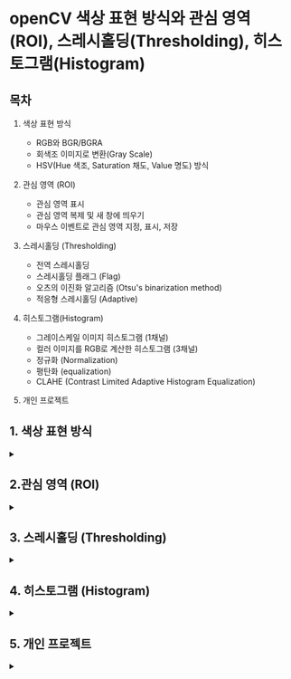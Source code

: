 # openCV 색상 표현 방식와 관심 영역(ROI), 스레시홀딩(Thresholding), 히스토그램(Histogram)

## 목차
1. 색상 표현 방식
   - RGB와 BGR/BGRA
   - 회색조 이미지로 변환(Gray Scale)
   - HSV(Hue 색조, Saturation 채도, Value 명도) 방식
     
2. 관심 영역 (ROI)
   - 관심 영역 표시
   - 관심 영역 복제 및 새 창에 띄우기
   - 마우스 이벤트로 관심 영역 지정, 표시, 저장
     
3. 스레시홀딩 (Thresholding)
   - 전역 스레시홀딩
   - 스레시홀딩 플래그 (Flag)
   - 오츠의 이진화 알고리즘 (Otsu's binarization method)
   - 적응형 스레시홀딩 (Adaptive)
     
4. 히스토그램(Histogram)
   - 그레이스케일 이미지 히스토그램 (1채널)
   - 컬러 이미지를 RGB로 계산한 히스토그램 (3채널)
   - 정규화 (Normalization)
   - 평탄화 (equalization)
   - CLAHE (Contrast Limited Adaptive Histogram Equalization)
     
5. 개인 프로젝트

## 1. 색상 표현 방식
  
<details>
<summary></summary>
<div markdown="1">


## **1-1. RGB와 BGR/BGRA**

RGB : Red, Green, Blue 순서대로 값을 표기함

BGR : openCV에서 사용하는 방식으로 RGB와 반대로 Blue, Green, Red 순서대로 값을 표기함

예) 빨강 = RGB에서는 (255, 0, 0) / BGR에서는 (0, 0, 255)로 표기함

BGRA : BGR에 A(alpha, 알파)가 추가된 표기법, 배경의 투명도가 추가된다.

```python3
import cv2
import numpy as np

# @이미지 기본 값으로 불러오기
img = cv2.imread('../img/opencv_logo.png')
  
# @이미지 BGR값으로 불러오기 / IMREAD_COLOR 옵션                   
bgr = cv2.imread('../img/opencv_logo.png', cv2.IMREAD_COLOR)

# @이미지 BGRA값으로 불러오기(알파 채널을 가진 경우) / # IMREAD_UNCHANGED 옵션
bgra = cv2.imread('../img/opencv_logo.png', cv2.IMREAD_UNCHANGED)

# 각 옵션에 따른 이미지 shape
print("default", img.shape, "color", bgr.shape, "unchanged", bgra.shape) 

# @이미지 출력
cv2.imshow('bgr', bgr)
cv2.imshow('bgra', bgra)
cv2.imshow('alpha', bgra[:,:,3])  # 알파 채널만 표시
cv2.waitKey(0)
cv2.destroyAllWindows()
```
<img width="536" height="226" alt="image" src="https://github.com/user-attachments/assets/022e5d6d-614a-4492-b7cf-1561252e2ad2" />


## **1-2. 회색조 이미지로 변환(Gray Scale)**

이미지 연산의 양을 줄여 연삭 속도를 높이는데 필요함

`cv2.imread(img, cv2.IMREAD_GRAYSCALE)` 함수를 사용한다.

```python3
import cv2
import numpy as np

img = cv2.imread('../img/yeosu.jpg')

img2 = img.astype(np.uint16)                # dtype 변경
b,g,r = cv2.split(img2)                     # 채널 별로 분리
#b,g,r = img2[:,:,0], img2[:,:,1], img2[:,:,2]
gray1 = ((b + g + r)/3).astype(np.uint8)    # 평균 값 연산후 dtype 변경

gray2 = cv2.cvtColor(img, cv2.COLOR_BGR2GRAY) # BGR을 그레이 스케일로 변경
cv2.imshow('original', img)
cv2.imshow('gray1', gray1)
cv2.imshow('gray2', gray2)

cv2.waitKey(0)
cv2.destroyAllWindows()
```
<img width="1280" height="359" alt="image" src="https://github.com/user-attachments/assets/727bda4b-d2b1-404f-b1d0-1cb10768b8df" />


회색조 뿐 아니라 다양한 색상 표현 방식으로 변환 할 수 있다.

```
cv2.COLOR_BGR2GRAY: BGR 색상 이미지를 회색조 이미지로 변환

cv2.COLOR_GRAY2BGR: 회색조 이미지를 BGR 색상 이미지로 변환

cv2.COLOR_BGR2RGB: BGR 색상 이미지를 RGB 색상 이미지로 변환

cv2.COLOR_BGR2HSV: BGR 색상 이미지를 HSV 색상 이미지로 변환

cv2.COLOR_HSV2BGR: HSV 색상 이미지를 BGR 색상 이미지로 변환

cv2.COLOR_BGR2YUV: BGR 색상 이미지를 YUV 색상 이미지로 변환

cv2.COLOR_YUV2BGR: YUB 색상 이미지를 BGR 색상 이미지로 변환
```


## **1-3. HSV(Hue 색조, Saturation 채도, Value 명도) 방식**

<img width="640" height="480" alt="image" src="https://github.com/user-attachments/assets/42574139-0989-4e63-915d-38bc2af1775d" />

```python3
import cv2
import numpy as np

# @BGR 컬러 스페이스로 원색 픽셀 생성
red_bgr = np.array([[[0,0,255]]], dtype=np.uint8)   # 빨강 값만 갖는 픽셀
green_bgr = np.array([[[0,255,0]]], dtype=np.uint8) # 초록 값만 갖는 픽셀
blue_bgr = np.array([[[255,0,0]]], dtype=np.uint8)  # 파랑 값만 갖는 픽셀
yellow_bgr = np.array([[[0,255,255]]], dtype=np.uint8) # 노랑 값만 갖는 픽셀

# @BGR 컬러 스페이스를 HSV 컬러 스페이스로 변환
red_hsv = cv2.cvtColor(red_bgr, cv2.COLOR_BGR2HSV);
green_hsv = cv2.cvtColor(green_bgr, cv2.COLOR_BGR2HSV);
blue_hsv = cv2.cvtColor(blue_bgr, cv2.COLOR_BGR2HSV);
yellow_hsv = cv2.cvtColor(yellow_bgr, cv2.COLOR_BGR2HSV);

# @HSV로 변환한 픽셀 출력
print("red:",red_hsv)
print("green:", green_hsv)
print("blue", blue_hsv)
print("yellow", yellow_hsv)
```
<img width="300" height="99" alt="image" src="https://github.com/user-attachments/assets/5b82532b-7040-407f-b82c-e50b06965336" />

빨강을 BGR로 표현하면 (0, 0, 255)이지만 HSV로 표현하면 (0, 255, 255)로 표현된다.

RGB나 BGR 방식은 세가지 채널의 값을 모두 알아야 색상을 알 수 있지만, HSV 방식은 H(색조)값만 알면 바로 알 수 있다.

</div>
</details>

## 2.관심 영역 (ROI)

<details>
<summary></summary>
<div markdown="1">

말 그대로 이미지 내에서 관심 있는 영역을 말한다.

<예제 이미지>

<img width="600" height="338" alt="image" src="https://github.com/user-attachments/assets/72ebd297-0795-46d6-90de-51f66b453634" />


## **2-1. 관심 영역 표시**
```python3
import cv2
import numpy as np

img = cv2.imread('./img/sunset.jpg')

x=320; y=150; w=50; h=50        # roi 좌표
roi = img[y:y+h, x:x+w]         # roi 지정        ---①

print(roi.shape)                # roi shape, (50,50,3)
cv2.rectangle(roi, (0,0), (h-1, w-1), (0,255,0)) # roi 전체에 사각형 그리기 ---②
cv2.imshow("img", img)

key = cv2.waitKey(0)
print(key)
cv2.destroyAllWindows()
```
<img width="896" height="548" alt="image" src="https://github.com/user-attachments/assets/65fb800a-6adb-4fc4-af7a-219ce2976212" />


## **2-2. 관심 영역 복제 및 새 창에 띄우기**
```python3
import cv2
import numpy as np

img = cv2.imread('../img/sunset.jpg')

x=320; y=150; w=50; h=50
roi = img[y:y+h, x:x+w]     # roi 지정
img2 = roi.copy()           # roi 배열 복제 ---①

img[y:y+h, x+w:x+w+w] = roi # 새로운 좌표에 roi 추가, 태양 2개 만들기
cv2.rectangle(img, (x,y), (x+w+w, y+h), (0,255,0)) # 2개의 태양 영역에 사각형 표시

cv2.imshow("img", img)      # 원본 이미지 출력
cv2.imshow("roi", img2)     # roi 만 따로 출력

cv2.waitKey(0)
cv2.destroyAllWindows()
```
<img width="900" height="559" alt="image" src="https://github.com/user-attachments/assets/9e9c1c8f-2a0d-4758-a32b-840ee429aa36" />


## **2-3. 마우스 이벤트로 관심 영역 지정, 표시, 저장**
```python3
import cv2
import numpy as np

isDragging = False                      # 마우스 드래그 상태 저장 
x0, y0, w, h = -1,-1,-1,-1              # 영역 선택 좌표 저장
blue, red = (255,0,0),(0,0,255)         # 색상 값 

def onMouse(event,x,y,flags,param):     # 마우스 이벤트 핸들 함수  ---①
    global isDragging, x0, y0, img      # 전역변수 참조
    if event == cv2.EVENT_LBUTTONDOWN:  # 왼쪽 마우스 버튼 다운, 드래그 시작 ---②
        isDragging = True
        x0 = x
        y0 = y
    elif event == cv2.EVENT_MOUSEMOVE:  # 마우스 움직임 ---③
        if isDragging:                  # 드래그 진행 중
            img_draw = img.copy()       # 사각형 그림 표현을 위한 이미지 복제
            cv2.rectangle(img_draw, (x0, y0), (x, y), blue, 2) # 드래그 진행 영역 표시
            cv2.imshow('img', img_draw) # 사각형 표시된 그림 화면 출력
    elif event == cv2.EVENT_LBUTTONUP:  # 왼쪽 마우스 버튼 업 ---④
        if isDragging:                  # 드래그 중지
            isDragging = False          
            w = x - x0                  # 드래그 영역 폭 계산
            h = y - y0                  # 드래그 영역 높이 계산
            print("x:%d, y:%d, w:%d, h:%d" % (x0, y0, w, h))
            if w > 0 and h > 0:         # 폭과 높이가 양수이면 드래그 방향이 옳음 ---⑤
                img_draw = img.copy()   # 선택 영역에 사각형 그림을 표시할 이미지 복제
                # 선택 영역에 빨간 사각형 표시
                cv2.rectangle(img_draw, (x0, y0), (x, y), red, 2) 
                cv2.imshow('img', img_draw) # 빨간 사각형 그려진 이미지 화면 출력
                roi = img[y0:y0+h, x0:x0+w] # 원본 이미지에서 선택 영영만 ROI로 지정 ---⑥
                cv2.imshow('cropped', roi)  # ROI 지정 영역을 새창으로 표시
                cv2.moveWindow('cropped', 0, 0) # 새창을 화면 좌측 상단에 이동
                cv2.imwrite('./cropped.jpg', roi)   # ROI 영역만 파일로 저장 ---⑦
                print("croped.")
            else:
                cv2.imshow('img', img)  # 드래그 방향이 잘못된 경우 사각형 그림ㅇㅣ 없는 원본 이미지 출력
                print("좌측 상단에서 우측 하단으로 영역을 드래그 하세요.")

img = cv2.imread('../img/sunset.jpg')
cv2.imshow('img', img)
cv2.setMouseCallback('img', onMouse) # 마우스 이벤트 등록 ---⑧
cv2.waitKey()
cv2.destroyAllWindows()
```
<img width="900" height="547" alt="image" src="https://github.com/user-attachments/assets/6dca89ff-2ae8-4b2f-a3fc-f5dedef52e96" />

</div>
</details>

## 3. 스레시홀딩 (Thresholding)

<details>
<summary></summary>
<div markdown="1">

바이너리 이미지를 만드는 가장 대표적인 방법

*바이너리 이미지란? 검은색과 흰색으로만 표현된 이미지*

## **3-1. 전역 스레시홀딩**

임계값을 임의로 정한 뒤 픽셀값이 임계값을 넘으면 255, 넘지 않으면 0으로 지정하는 방식

```python3
import cv2
import numpy as np
import matplotlib.pylab as plt

img = cv2.imread('../img/gray_gradient.jpg', cv2.IMREAD_GRAYSCALE) #이미지를 그레이 스케일로 읽기

# --- ① NumPy API로 바이너리 이미지 만들기
thresh_np = np.zeros_like(img)   # 원본과 동일한 크기의 0으로 채워진 이미지
thresh_np[ img > 127] = 255      # 127 보다 큰 값만 255로 변경

# ---② OpenCV API로 바이너리 이미지 만들기
ret, thresh_cv = cv2.threshold(img, 127, 255, cv2.THRESH_BINARY) 
print(ret)  # 127.0, 바이너리 이미지에 사용된 문턱 값 반환

# ---③ 원본과 결과물을 matplotlib으로 출력
imgs = {'Original': img, 'NumPy API':thresh_np, 'cv2.threshold': thresh_cv}
for i , (key, value) in enumerate(imgs.items()):
    plt.subplot(1, 3, i+1)
    plt.title(key)
    plt.imshow(value, cmap='gray')
    plt.xticks([]); plt.yticks([])

plt.show()
```
<img width="794" height="248" alt="image" src="https://github.com/user-attachments/assets/054e507f-cdb4-494b-b411-b67354b26f3a" />


## **3-2. 스레시홀딩 플래그 (Flag)**
```
cv2.THRESH_BINARY: 픽셀 값이 임계값을 넘으면 value로 지정하고, 넘지 못하면 0으로 지정
cv2.THRESH_BINARY_INV: cv.THRESH_BINARY의 반대
cv2.THRESH_TRUNC: 픽셀 값이 임계값을 넘으면 value로 지정하고, 넘지 못하면 원래 값 유지
cv2.THRESH_TOZERO: 픽셀 값이 임계값을 넘으면 원래 값 유지, 넘지 못하면 0으로 지정
cv2.THRESH_TOZERO_INV: cv2.THRESH_TOZERO의 반대
```

```python3
import cv2
import numpy as np
import matplotlib.pylab as plt

img = cv2.imread('../img/gray_gradient.jpg', cv2.IMREAD_GRAYSCALE)

_, t_bin = cv2.threshold(img, 127, 255, cv2.THRESH_BINARY)
_, t_bininv = cv2.threshold(img, 127, 255, cv2.THRESH_BINARY_INV)
_, t_truc = cv2.threshold(img, 127, 255, cv2.THRESH_TRUNC)
_, t_2zr = cv2.threshold(img, 127, 255, cv2.THRESH_TOZERO)
_, t_2zrinv = cv2.threshold(img, 127, 255, cv2.THRESH_TOZERO_INV)

imgs = {'origin':img, 'BINARY':t_bin, 'BINARY_INV':t_bininv, \
        'TRUNC':t_truc, 'TOZERO':t_2zr, 'TOZERO_INV':t_2zrinv}
for i, (key, value) in enumerate(imgs.items()):
    plt.subplot(2,3, i+1)
    plt.title(key)
    plt.imshow(value, cmap='gray')
    plt.xticks([]);    plt.yticks([])
    
plt.show()
```
<img width="790" height="511" alt="image" src="https://github.com/user-attachments/assets/4174f2de-6035-45c4-b4a8-c2519b2eea77" />


## **3-3. 오츠의 이진화 알고리즘 (Otsu's binarization method)**

임계값을 임의로 정해 두 부류로 나눈 픽셀의 **명암 분포가 가장 균일 할 때의 임계값**을 찾는 알고리즘

```python3
import cv2
import numpy as np
import matplotlib.pylab as plt

# 이미지를 그레이 스케일로 읽기
img = cv2.imread('../img/scaned_paper.jpg', cv2.IMREAD_GRAYSCALE) 
# 경계 값을 130으로 지정  ---①
_, t_130 = cv2.threshold(img, 130, 255, cv2.THRESH_BINARY)        
# 경계 값을 지정하지 않고 OTSU 알고리즘 선택 ---②
t, t_otsu = cv2.threshold(img, -1, 255,  cv2.THRESH_BINARY | cv2.THRESH_OTSU) 
print('otsu threshold:', t)                 # Otsu 알고리즘으로 선택된 경계 값 출력

imgs = {'Original': img, 't:130':t_130, 'otsu:%d'%t: t_otsu}
for i , (key, value) in enumerate(imgs.items()):
    plt.subplot(1, 3, i+1)
    plt.title(key)
    plt.imshow(value, cmap='gray')
    plt.xticks([]); plt.yticks([])

plt.show()
```
<img width="1280" height="488" alt="image" src="https://github.com/user-attachments/assets/d59916da-ca3c-473a-b0fa-c84c4ed25afe" />


## **3-4. 적응형 스레시홀딩 (Adaptive)**

이미지를 여러 구역으로 나눈 뒤 나눈 구역 주변의 픽셀값만을 활용하여 임계값을 구하는 방식

조명이 일정하지 않는 이미지도 바이너리 이미지로 만들 수 있다.

```python3
import cv2
import numpy as np 
import matplotlib.pyplot as plt 

blk_size = 9        # 블럭 사이즈
C = 5               # 차감 상수 
img = cv2.imread('../img/sudoku.png', cv2.IMREAD_GRAYSCALE) # 그레이 스케일로  읽기

# ---① 오츠의 알고리즘으로 단일 경계 값을 전체 이미지에 적용
ret, th1 = cv2.threshold(img, 0, 255, cv2.THRESH_BINARY | cv2.THRESH_OTSU)

# ---② 어뎁티드 쓰레시홀드를 평균과 가우시안 분포로 각각 적용
th2 = cv2.adaptiveThreshold(img, 255, cv2.ADAPTIVE_THRESH_MEAN_C,\
                                      cv2.THRESH_BINARY, blk_size, C)
th3 = cv2.adaptiveThreshold(img, 255, cv2.ADAPTIVE_THRESH_GAUSSIAN_C, \
                                     cv2.THRESH_BINARY, blk_size, C)

# ---③ 결과를 Matplot으로 출력
imgs = {'Original': img, 'Global-Otsu:%d'%ret:th1, \
        'Adapted-Mean':th2, 'Adapted-Gaussian': th3}
for i, (k, v) in enumerate(imgs.items()):
    plt.subplot(2,2,i+1)
    plt.title(k)
    plt.imshow(v,'gray')
    plt.xticks([]),plt.yticks([])

plt.show()
```
<img width="1048" height="1118" alt="image" src="https://github.com/user-attachments/assets/5122751b-e33a-42da-9ef0-2df8e90cb87e" />

</div>
</details>

## 4. 히스토그램 (Histogram)

<details>
<summary></summary>
<div markdown="1">

## **히스토그램이란?** 

도수 분포표를 그래프로 나타낸 것 즉, 무엇이 몇 개 있는지 개수를 세어놓은 것을 그래프화 한 것

아래와 같은 형식을 갖는다.

```
cv2.calHist(img, channel, mask, histSize, ranges)

img: 이미지 영상, [img]처럼 리스트로 감싸서 전달
channel: 분석 처리할 채널, 리스트로 감싸서 전달 - 1 채널: [0], 2 채널: [0, 1], 3 채널: [0, 1, 2]
mask: 마스크에 지정한 픽셀만 히스토그램 계산, None이면 전체 영역
histSize: 계급(Bin)의 개수, 채널 개수에 맞게 리스트로 표현 - 1 채널: [256], 2 채널: [256, 256], 3 채널: [256, 256, 256]
ranges: 각 픽셀이 가질 수 있는 값의 범위, RGB인 경우 [0, 256]
```

## **4-1. 그레이스케일 이미지 히스토그램 (1채널)**

```python3
import cv2
import numpy as np
import matplotlib.pylab as plt

#--① 이미지 그레이 스케일로 읽기 및 출력
img = cv2.imread('../img/mountain.jpg', cv2.IMREAD_GRAYSCALE)
cv2.imshow('img', img)

#--② 히스토그램 계산 및 그리기
hist = cv2.calcHist([img], [0], None, [256], [0,256])
plt.plot(hist)

print("hist.shape:", hist.shape)  #--③ 히스토그램의 shape (256,1)
print("hist.sum():", hist.sum(), "img.shape:",img.shape) #--④ 히스토그램 총 합계와 이미지의 크기
plt.show()
```
<img width="1280" height="505" alt="image" src="https://github.com/user-attachments/assets/d2099e2a-e2d9-48d5-a401-24bfab77a713" />


## **4-2. 컬러 이미지를 RGB로 계산한 히스토그램 (3채널)**

```python3
# 색상 이미지 히스토그램 (histo_rgb.py)

import cv2
import numpy as np
import matplotlib.pylab as plt

#--① 이미지 읽기 및 출력
img = cv2.imread('../img/mountain.jpg')
cv2.imshow('img', img)

#--② 히스토그램 계산 및 그리기
channels = cv2.split(img)
colors = ('b', 'g', 'r')
for (ch, color) in zip (channels, colors):
    hist = cv2.calcHist([ch], [0], None, [256], [0, 256])
    plt.plot(hist, color = color)
plt.show()
```
<img width="1280" height="498" alt="image" src="https://github.com/user-attachments/assets/88f34fd6-5bae-479f-8c34-159e14fa6b8f" />


## **4-3. 정규화 (Normalization)**

**정규화란?**

특정 영역에 몰려 있는 화지을을 개선하거나, 이미지 간의 연산 조건이 다른 경우 같은 조건으로 만드는 등 이미지를 개선하는 작업

아래와 같은 형식을 갖는다.

```
dst = cv2.normalize(src, dst, alpha, beta, type_flag)

src: 정규화 이전의 데이터
dst: 정규화 이후의 데이터
alpha: 정규화 구간 1
beta: 정규화 구간 2, 구간 정규화가 아닌 경우 사용 안 함
type_flag: 정규화 알고리즘 선택 플래그 상수
```

```python3
import cv2
import numpy as np
import matplotlib.pylab as plt

#--① 그레이 스케일로 영상 읽기
img = cv2.imread('../img/abnormal.jpg', cv2.IMREAD_GRAYSCALE)

#--② 직접 연산한 정규화
img_f = img.astype(np.float32)
img_norm = ((img_f - img_f.min()) * (255) / (img_f.max() - img_f.min()))
img_norm = img_norm.astype(np.uint8)

#--③ OpenCV API를 이용한 정규화
img_norm2 = cv2.normalize(img, None, 0, 255, cv2.NORM_MINMAX)

#--④ 히스토그램 계산
hist = cv2.calcHist([img], [0], None, [256], [0, 255])
hist_norm = cv2.calcHist([img_norm], [0], None, [256], [0, 255])
hist_norm2 = cv2.calcHist([img_norm2], [0], None, [256], [0, 255])

cv2.imshow('Before', img)
cv2.imshow('Manual', img_norm)
cv2.imshow('cv2.normalize()', img_norm2)

hists = {'Before' : hist, 'Manual':hist_norm, 'cv2.normalize()':hist_norm2}
for i, (k, v) in enumerate(hists.items()):
    plt.subplot(1,3,i+1)
    plt.title(k)
    plt.plot(v)
plt.show()
```
<img width="1280" height="613" alt="image" src="https://github.com/user-attachments/assets/da45b145-bab5-4be2-a85b-a6d72090a6ad" />


## **4-4. 평탄화 (equalization)**

**평탄화란?**

특정 영역에 집중되어 있는 분포를 전체에 골고루 분포하도록 하는 작업, 명암 대비 개선에 효과적

<img width="300" height="135" alt="image" src="https://github.com/user-attachments/assets/e520ad1d-506b-465b-b35a-f46d062355eb" />

아래와 같은 형식을 갖는다.

```
dst = cv2.equalizeHist(src, dst)

src: 대상 이미지, 8비트 1 채널
dst(optional): 결과 이미지
```

색상 이미지에 적용한 예

```python3
import numpy as np, cv2

img = cv2.imread('../img/yate.jpg') #이미지 읽기, BGR 스케일

#--① 컬러 스케일을 BGR에서 YUV로 변경
img_yuv = cv2.cvtColor(img, cv2.COLOR_BGR2YUV) 

#--② YUV 컬러 스케일의 첫번째 채널에 대해서 이퀄라이즈 적용
img_yuv[:,:,0] = cv2.equalizeHist(img_yuv[:,:,0]) 

#--③ 컬러 스케일을 YUV에서 BGR로 변경
img2 = cv2.cvtColor(img_yuv, cv2.COLOR_YUV2BGR) 

cv2.imshow('Before', img)
cv2.imshow('After', img2)
cv2.waitKey()
cv2.destroyAllWindows()
```
<img width="1280" height="508" alt="image" src="https://github.com/user-attachments/assets/556ade99-466b-4146-8437-5db81967bc6a" />


## **4-5. CLAHE (Contrast Limited Adaptive Histogram Equalization)**

**CLAHE란?**

<img width="1039" height="513" alt="image" src="https://github.com/user-attachments/assets/9b520a71-99d7-4583-8b46-54ace9e72a28" />

위 이미지처럼 평탄화를 적용한 후 하이라이트 부분의 데이터가 없어지는 경우가 생기는데 (과노출), 이런 현상을 막기 위해

일정 영역을 나누어 평탄화를 진행한다(적응형 스레시홀딩과 유사).

하지만 이런 경우 일정 영역 내에서 극단적은 명암이 있는 경우 노이즈가 생기는데, 이 문제를 피하기 위해

***어떤 영역이든 지정된 제한값을 넘으면 그 픽셀을 다른 영역에 균일하게 배분하여 적용***하는 방법

적응형 스레시홀딩과 평탄화를 섞은 듯한 느낌

<img width="300" height="109" alt="image" src="https://github.com/user-attachments/assets/915f2b4d-4133-4b3d-8b3d-c41be6d8997c" />

아래와 같은 형식을 갖는다.

```
clahe = cv2.createCLAHE(clipLimit, tileGridSize)

clipLimit: 대비(Contrast) 제한 경계 값, default=40.0
tileGridSize: 영역 크기, default=8 x 8
clahe: 생성된 CLAHE 객체

clahe.apply(src): CLAHE 적용

src: 입력 이미지
```

```python3
import cv2
import numpy as np
import matplotlib.pylab as plt

#--①이미지 읽어서 YUV 컬러스페이스로 변경
img = cv2.imread('../img/bright.jpg')
img_yuv = cv2.cvtColor(img, cv2.COLOR_BGR2YUV)

#--② 밝기 채널에 대해서 이퀄라이즈 적용
img_eq = img_yuv.copy()
img_eq[:,:,0] = cv2.equalizeHist(img_eq[:,:,0])
img_eq = cv2.cvtColor(img_eq, cv2.COLOR_YUV2BGR)

#--③ 밝기 채널에 대해서 CLAHE 적용
img_clahe = img_yuv.copy()
clahe = cv2.createCLAHE(clipLimit=3.0, tileGridSize=(8,8)) #CLAHE 생성
img_clahe[:,:,0] = clahe.apply(img_clahe[:,:,0])           #CLAHE 적용
img_clahe = cv2.cvtColor(img_clahe, cv2.COLOR_YUV2BGR)

#--④ 결과 출력
cv2.imshow('Before', img)
cv2.imshow('CLAHE', img_clahe)
cv2.imshow('equalizeHist', img_eq)
cv2.waitKey()
cv2.destroyAllWindows()
```
<img width="1280" height="313" alt="image" src="https://github.com/user-attachments/assets/97b8cb56-b6e7-45d4-9b55-748090b84b09" />

</div>
</details>

## 5. 개인 프로젝트

<details>
<summary></summary>
<div markdown="1">

목표 : 앞서 배운 색상 표현 방식, 스레시홀딩을 사용하여 이미지 결과물을 비교해 본다.

```python3
import cv2
import numpy as np
import matplotlib.pylab as plt

# @이미지 가져오기
img = cv2.imread('../img/sample.jpg')

# @이미지 리사이징
img = cv2.resize(img, dsize=None, fx=0.2, fy=0.2)

# 이미지 크롭하기 위해 현재 사이즈 구함
h, w = img.shape[:2]
side = min(h, w)
center_x, center_y = w // 2, h // 2
x1 = center_x - side // 2
x2 = center_x + side // 2
y1 = center_y - side // 2
y2 = center_y + side // 2

# @크롭된 이미지
crop = img[y1:y2, x1:x2].copy()

# @이미지 꾸미기 (cropped만 사용)
bgra = cv2.cvtColor(crop, cv2.COLOR_BGR2BGRA)  # 알파채널 추가
gray = cv2.cvtColor(crop, cv2.COLOR_BGR2GRAY)  # 흑백 변환

blk_size = 9
C = 5
adap = cv2.adaptiveThreshold(gray, 255, cv2.ADAPTIVE_THRESH_GAUSSIAN_C,
                             cv2.THRESH_BINARY, blk_size, C)    

ret, thresh_cv_gray = cv2.threshold(gray, 127, 255, cv2.THRESH_BINARY)

ret, thresh_cv = cv2.threshold(crop, 127, 255, cv2.THRESH_BINARY)

# @결과 출력
imgs = {
    'Original': crop,
    'BGRA': bgra,
    'Gray Scale': gray,
    'Threshold' : thresh_cv,
    'Gray Scalr Threshold' : thresh_cv_gray,
    'Adaptive Threshold': adap
}

for i, (key, value) in enumerate(imgs.items()):
    plt.subplot(3, 2, i + 1)
    plt.title(key)
    # 컬러는 RGB로 바꿔서 보여주고, 흑백은 그대로
    if len(value.shape) == 3 and value.shape[2] == 3:
        plt.imshow(cv2.cvtColor(value, cv2.COLOR_BGR2RGB))
    elif len(value.shape) == 3 and value.shape[2] == 4:
        plt.imshow(cv2.cvtColor(value, cv2.COLOR_BGRA2RGBA))
    else:
        plt.imshow(value, 'gray')
    plt.xticks([]), plt.yticks([])

plt.tight_layout()
plt.show()

<img width="640" height="480" alt="Figure_1" src="https://github.com/user-attachments/assets/d93765a9-1df1-466c-8f94-105f97b6818e" />
```

</div>
</details>
